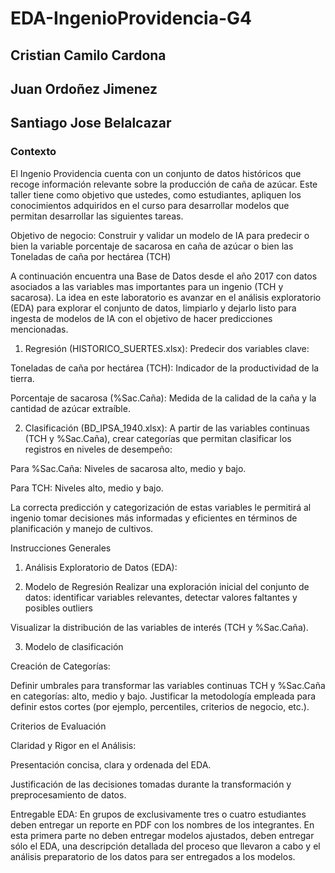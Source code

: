 # EDA-IngenioProvidencia-G4


## Cristian Camilo Cardona
## Juan Ordoñez Jimenez
## Santiago Jose Belalcazar

### Contexto 

El Ingenio Providencia cuenta con un conjunto de datos históricos que recoge información relevante sobre la producción de caña de azúcar. Este taller tiene como objetivo que ustedes, como estudiantes, apliquen los conocimientos adquiridos en el curso para desarrollar modelos que permitan desarrollar las siguientes tareas.

Objetivo de negocio: Construir y validar un modelo de IA para predecir o bien la variable porcentaje de sacarosa en caña de azúcar o bien las  Toneladas de caña por hectárea (TCH)

A continuación encuentra una Base de Datos desde el año 2017 con datos asociados a las variables mas importantes para un ingenio (TCH y sacarosa). La idea en este laboratorio es avanzar en el análisis exploratorio (EDA) para explorar el conjunto de datos, limpiarlo y dejarlo listo para ingesta de  modelos de IA con el objetivo de  hacer predicciones mencionadas.
 

1. Regresión (HISTORICO_SUERTES.xlsx): Predecir dos variables clave:

Toneladas de caña por hectárea (TCH): Indicador de la productividad de la tierra.

Porcentaje de sacarosa (%Sac.Caña): Medida de la calidad de la caña y la cantidad de azúcar extraíble.

 

2. Clasificación (BD_IPSA_1940.xlsx): A partir de las variables continuas (TCH y %Sac.Caña), crear categorías que permitan clasificar los registros en niveles de desempeño:

Para %Sac.Caña: Niveles de sacarosa alto, medio y bajo.

Para TCH: Niveles alto, medio y bajo.

La correcta predicción y categorización de estas variables le permitirá al ingenio tomar decisiones más informadas y eficientes en términos de planificación y manejo de cultivos.

Instrucciones Generales


1. Análisis Exploratorio de Datos (EDA):


2. Modelo de Regresión
Realizar una exploración inicial del conjunto de datos: identificar variables relevantes, detectar valores faltantes y posibles outliers

Visualizar la distribución de las variables de interés (TCH y %Sac.Caña).

 3. Modelo de clasificación

Creación de Categorías:

Definir umbrales para transformar las variables continuas TCH y %Sac.Caña en categorías: alto, medio y bajo. Justificar la metodología empleada para definir estos cortes (por ejemplo, percentiles, criterios de negocio, etc.).




Criterios de Evaluación

Claridad y Rigor en el Análisis:

Presentación concisa, clara y  ordenada del EDA.

Justificación de las decisiones tomadas durante la transformación y preprocesamiento de datos.


Entregable EDA: En grupos de exclusivamente tres o cuatro estudiantes deben entregar un reporte en PDF con los nombres de los integrantes. En esta primera parte no deben entregar modelos ajustados, deben entregar sólo el EDA, una descripción detallada del proceso  que llevaron a cabo y el análisis preparatorio de los datos para ser entregados a los modelos. 